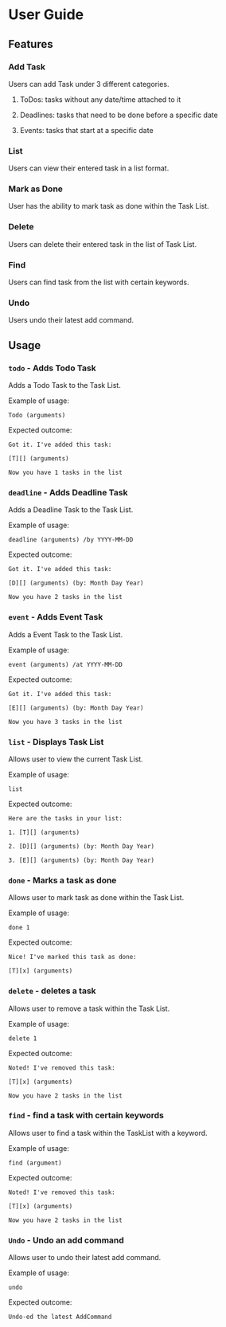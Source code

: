 # User Guide

## Features 

### Add Task
Users can add Task under 3 different categories.

1. ToDos: tasks without any date/time attached to it

2. Deadlines: tasks that need to be done before a specific date

3. Events: tasks that start at a specific date

### List 
Users can view their entered task in a list format.

### Mark as Done
User has the ability to mark task as done within the Task List.

### Delete
Users can delete their entered task in the list of Task List.

### Find
Users can find task from the list with certain keywords.

### Undo
Users undo their latest add command.

## Usage

### `todo` - Adds Todo Task

Adds a Todo Task to the Task List.

Example of usage: 

`Todo (arguments)`

Expected outcome:

`Got it. I've added this task:`

`[T][] (arguments)`

`Now you have 1 tasks in the list`

### `deadline` - Adds Deadline Task

Adds a Deadline Task to the Task List.

Example of usage:

`deadline (arguments) /by YYYY-MM-DD`

Expected outcome:

`Got it. I've added this task:`

`[D][] (arguments) (by: Month Day Year)`

`Now you have 2 tasks in the list`

### `event` - Adds Event Task

Adds a Event Task to the Task List.

Example of usage:

`event (arguments) /at YYYY-MM-DD`

Expected outcome:

`Got it. I've added this task:`

`[E][] (arguments) (by: Month Day Year)`

`Now you have 3 tasks in the list`

### `list` - Displays Task List

Allows user to view the current Task List.

Example of usage:

`list`

Expected outcome:

`Here are the tasks in your list:`

`1. [T][] (arguments)`

`2. [D][] (arguments) (by: Month Day Year)`

`3. [E][] (arguments) (by: Month Day Year)`

### `done` - Marks a task as done

Allows user to mark task as done within the Task List.

Example of usage:

`done 1`

Expected outcome:

`Nice! I've marked this task as done:`

`[T][x] (arguments)`

### `delete` - deletes a task

Allows user to remove a task within the Task List.

Example of usage:

`delete 1`

Expected outcome:

`Noted! I've removed this task:`

`[T][x] (arguments)`

`Now you have 2 tasks in the list`

### `find` - find a task with certain keywords

Allows user to find a task within the TaskList with a keyword.

Example of usage:

`find (argument)`

Expected outcome:

`Noted! I've removed this task:`

`[T][x] (arguments)`

`Now you have 2 tasks in the list`

### `Undo` - Undo an add command

Allows user to undo their latest add command.

Example of usage:

`undo`

Expected outcome:

`Undo-ed the latest AddCommand`
